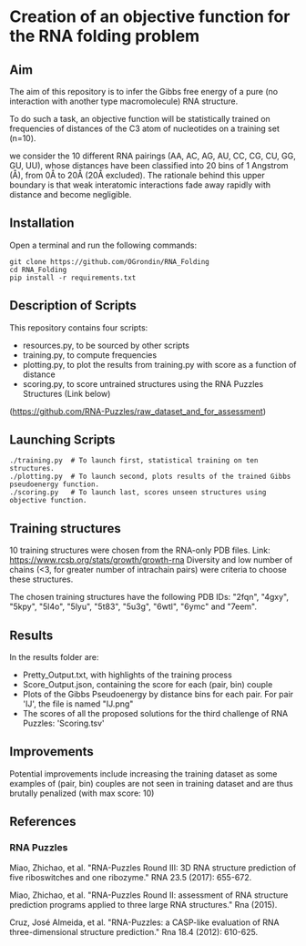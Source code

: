 # Creation of an objective function for the RNA folding problem
## Aim
The aim of this repository is to infer the Gibbs free energy of a pure (no interaction with another type macromolecule)
 RNA structure.

To do such a task, an objective function will be statistically trained on frequencies of distances of the C3 atom of nucleotides on a training set (n=10).

we consider the 10 different RNA pairings (AA, AC, AG, AU, CC, CG, CU, GG, GU, UU), whose distances have been classified into 
20 bins of 1 Angstrom (Å), from 0Å to 20Å (20Å excluded).
The rationale behind this upper boundary is that weak interatomic interactions fade away rapidly with distance and become negligible.

## Installation

Open a terminal and run the following commands:
```
git clone https://github.com/OGrondin/RNA_Folding
cd RNA_Folding
pip install -r requirements.txt 
```

## Description of Scripts
This repository contains four scripts:
- resources.py, to be sourced by other scripts
- training.py, to compute frequencies
- plotting.py, to plot the results from training.py with score as a function of distance
- scoring.py, to score untrained structures using the RNA Puzzles Structures (Link below)

(https://github.com/RNA-Puzzles/raw_dataset_and_for_assessment)

## Launching Scripts
```
./training.py  # To launch first, statistical training on ten structures.
./plotting.py  # To launch second, plots results of the trained Gibbs pseudoenergy function.
./scoring.py   # To launch last, scores unseen structures using objective function.
```

## Training structures
10 training structures were chosen from the RNA-only PDB files.
Link: https://www.rcsb.org/stats/growth/growth-rna
Diversity and low number of chains (<3, for greater number of intrachain pairs) were criteria to choose these structures.

The chosen training structures have the following PDB IDs:
"2fqn", "4gxy", "5kpy", "5l4o", "5lyu", "5t83", "5u3g", "6wtl", "6ymc" and "7eem".

## Results

In the results folder are:
- Pretty_Output.txt, with highlights of the training process
- Score_Output.json, containing the score for each (pair, bin) couple
- Plots of the Gibbs Pseudoenergy by distance bins  for each pair. For pair 'IJ', the file is named "IJ.png"
- The scores of all the proposed solutions for the third challenge of RNA Puzzles: 'Scoring.tsv'

## Improvements

Potential improvements include increasing the training dataset 
as some examples of (pair, bin) couples are not seen in training dataset and are thus brutally penalized (with max score: 10)

## References
### RNA Puzzles
Miao, Zhichao, et al. 
"RNA-Puzzles Round III: 3D RNA structure prediction of five riboswitches and one ribozyme." 
RNA 23.5 (2017): 655-672.

Miao, Zhichao, et al. 
"RNA-Puzzles Round II: assessment of RNA structure prediction programs applied to three large RNA structures." 
Rna (2015).

Cruz, José Almeida, et al. 
"RNA-Puzzles: a CASP-like evaluation of RNA three-dimensional structure prediction." 
Rna 18.4 (2012): 610-625.